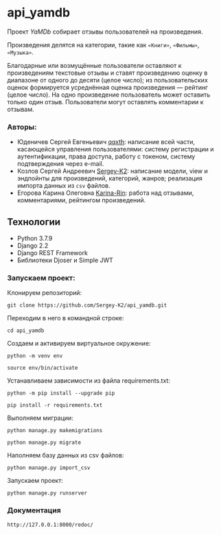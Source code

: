 # api_yamdb
Проект _YaMDb_ собирает отзывы пользователей на произведения.

Произведения делятся на категории, такие как `«Книги»`, `«Фильмы»`, `«Музыка»`. 

Благодарные или возмущённые пользователи оставляют к произведениям текстовые 
отзывы и ставят произведению оценку в диапазоне от одного до десяти (целое 
число); из пользовательских оценок формируется усреднённая оценка произведения 
— рейтинг (целое число). На одно произведение пользователь может оставить 
только один отзыв.
Пользователи могут оставлять комментарии к отзывам.

### Авторы:
- Юденичев Сергей Евгеньевич [qqxth](https://github.com/qqxth "Github page"): 
написание всей части, касающейся управления пользователями: систему регистрации 
и аутентификации, права доступа, работу с токеном, систему подтверждения через 
e-mail.
- Козлов Сергей Андреевич [Sergey-K2](https://github.com/Sergey-K2 
"Github page"): написание модели, view и эндпойнты для произведений, 
категорий, жанров; реализация импорта данных из `csv` файлов.
- Егорова Карина Олеговна [Karina-Rin](https://github.com/Karina-Rin 
"Github page"): работа над отзывами, комментариями, рейтингом произведений.

## Технологии

- Python 3.7.9
- Django 2.2
- Django REST Framework
- Библиотеки Djoser и Simple JWT

### Запускаем проект:

Клонируем репозиторий:

```
git clone https://github.com/Sergey-K2/api_yamdb.git
```
Переходим в него в командной строке:
```
cd api_yamdb
```

Cоздаем и активируем виртуальное окружение:

```
python -m venv env
```
```
source env/bin/activate
```

Устанавливаем зависимости из файла requirements.txt:

```
python -m pip install --upgrade pip
```
```
pip install -r requirements.txt
```

Выполняем миграции:
```
python manage.py makemigrations
```
```
python manage.py migrate
```
Наполняем базу данных из csv файлов:
```
python manage.py import_csv
```

Запускаем проект:
```
python manage.py runserver
```
      
### Документация
```
http://127.0.0.1:8000/redoc/
```
